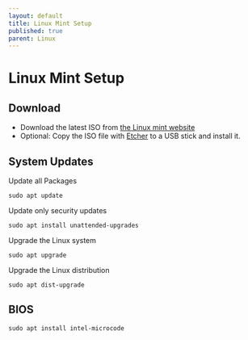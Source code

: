 ```yaml
---
layout: default
title: Linux Mint Setup
published: true
parent: Linux
---
```


# Linux Mint Setup

## Download

* Download the latest ISO from [the Linux mint website](https://linuxmint.com/)
* Optional: Copy the ISO file with [Etcher](https://www.balena.io/etcher/) to a USB stick and install it.

## System Updates

Update all Packages

```
sudo apt update
```

Update only security updates

```
sudo apt install unattended-upgrades
```

Upgrade the Linux system

```
sudo apt upgrade
```

Upgrade the Linux distribution

```
sudo apt dist-upgrade
```

## BIOS

```
sudo apt install intel-microcode
```
